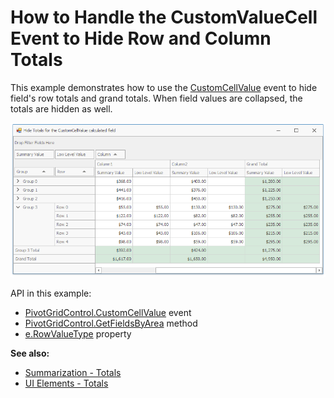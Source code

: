 # How to Handle the CustomValueCell Event to Hide Row and Column Totals

This example demonstrates how to use the [CustomCellValue](https://docs.devexpress.com/WindowsForms/DevExpress.XtraPivotGrid.PivotGridControl.CustomCellValue) event to hide field's row totals and grand totals. When field values are collapsed, the totals are hidden as well.

![screenshot](./images/screenshot.png)

API in this example:

* [PivotGridControl.CustomCellValue](https://docs.devexpress.com/WindowsForms/DevExpress.XtraPivotGrid.PivotGridControl.CustomCellValue) event
* [PivotGridControl.GetFieldsByArea](https://docs.devexpress.com/WindowsForms/DevExpress.XtraPivotGrid.PivotGridControl.GetFieldsByArea(DevExpress.XtraPivotGrid.PivotArea)) method
* [e.RowValueType](https://docs.devexpress.com/CoreLibraries/DevExpress.XtraPivotGrid.PivotCellEventArgsBase-3.RowValueType) property

**See also:**

* [Summarization - Totals](https://docs.devexpress.com/WindowsForms/1810)
* [UI Elements - Totals](https://docs.devexpress.com/WindowsForms/1691)